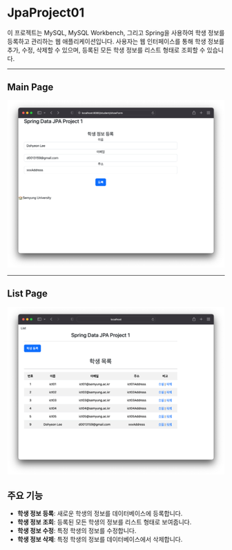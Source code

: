 # JpaProject01

이 프로젝트는 MySQL, MySQL Workbench, 그리고 Spring을 사용하여 학생 정보를 등록하고 관리하는 웹 애플리케이션입니다. 사용자는 웹 인터페이스를 통해 학생 정보를 추가, 수정, 삭제할 수 있으며, 등록된 모든 학생 정보를 리스트 형태로 조회할 수 있습니다.

----
## Main Page
![main](img/main.png)

----
## List Page
![list](img/list.png)

## 주요 기능

- **학생 정보 등록**: 새로운 학생의 정보를 데이터베이스에 등록합니다.
- **학생 정보 조회**: 등록된 모든 학생의 정보를 리스트 형태로 보여줍니다.
- **학생 정보 수정**: 특정 학생의 정보를 수정합니다.
- **학생 정보 삭제**: 특정 학생의 정보를 데이터베이스에서 삭제합니다.